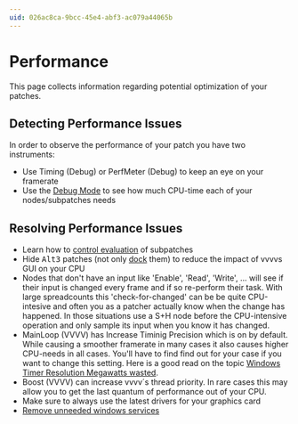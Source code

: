 ```yaml
---
uid: 026ac8ca-9bcc-45e4-abf3-ac079a44065b
---
```


# Performance
This page collects information regarding potential optimization of your patches.   

## Detecting Performance Issues
In order to observe the performance of your patch you have two instruments:  
* Use <span class="node">Timing (Debug)</span> or <span class="node">PerfMeter (Debug)</span> to keep an eye on your framerate  
* Use the [Debug Mode](xref:36621302-10e7-47fe-a8d0-b609c758974d) to see how much CPU-time each of your nodes/subpatches needs  

## Resolving Performance Issues
* Learn how to [control evaluation](xref:b66f153a-f7c3-4867-a8c9-bce69861d759#controlling-evaluation) of subpatches  
* Hide <span class="keyseq"><kbd>Alt</kbd><kbd>3</kbd></span> patches (not only [dock](xref:9a57949a-03e4-43ae-a929-bffe3ca409c9) them) to reduce the impact of vvvvs GUI on your CPU  
* Nodes that don't have an input like 'Enable', 'Read', 'Write', ... will see if their input is changed every frame and if so re-perform their task. With large spreadcounts this 'check-for-changed' can be be quite CPU-intesive and often you as a patcher actually know when the change has happened. In those situations use a S+H node before the CPU-intensive operation and only sample its input when you know it has changed.  
* <span class="node">MainLoop (VVVV)</span> has <span class="pin">Increase Timinig Precision</span> which is on by default. While causing a smoother framerate in many cases it also causes higher CPU-needs in all cases. You'll have to find find out for your case if you want to change this setting. Here is a good read on the topic [Windows Timer Resolution Megawatts wasted](http://randomascii.wordpress.com/2013/07/08/windows-timer-resolution-megawatts-wasted).  
* <span class="node">Boost (VVVV)</span> can increase vvvv´s thread priority. In rare cases this may allow you to get the last quantum of performance out of your CPU.   
* Make sure to always use the latest drivers for your graphics card  
* <a href="http://www.overclockersclub.com/guides/windows_xp_services.php" class="extURL" target="_blank">Remove unneeded windows services</a>  

